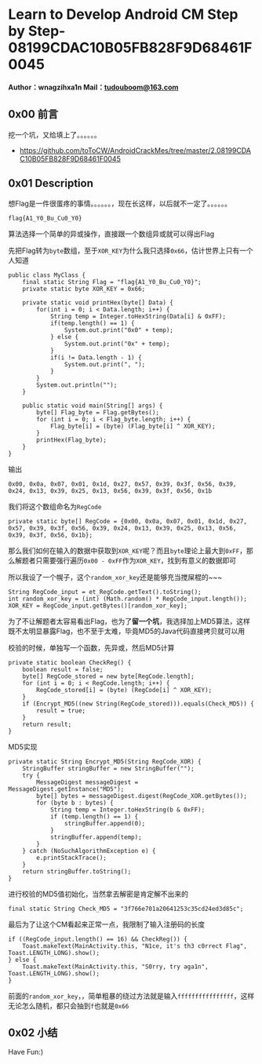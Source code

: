 # Learn to Develop Android CM Step by Step-08199CDAC10B05FB828F9D68461F0045

**Author：wnagzihxa1n
Mail：tudouboom@163.com**

## 0x00 前言
挖一个坑，又给填上了。。。。。。
- https://github.com/toToCW/AndroidCrackMes/tree/master/2.08199CDAC10B05FB828F9D68461F0045

## 0x01 Description
想Flag是一件很蛋疼的事情。。。。。。，现在长这样，以后就不一定了。。。。。。
```
flag{A1_Y0_Bu_Cu0_Y0}
```

算法选择一个简单的异或操作，直接跟一个数组异或就可以得出Flag

先把Flag转为`byte`数组，至于`XOR_KEY`为什么我只选择`0x66`，估计世界上只有一个人知道
```
public class MyClass {
    final static String Flag = "flag{A1_Y0_Bu_Cu0_Y0}";
    private static byte XOR_KEY = 0x66;
    
	private static void printHex(byte[] Data) {
    	for(int i = 0; i < Data.length; i++) {
    		String temp = Integer.toHexString(Data[i] & 0xFF);
    		if(temp.length() == 1) {
    			System.out.print("0x0" + temp);
    		} else {
    			System.out.print("0x" + temp);
			}
    		if(i != Data.length - 1) {
    			System.out.print(", ");
    		}
    	}
    	System.out.println("");
	}
    
	public static void main(String[] args) {
		byte[] Flag_byte = Flag.getBytes();
		for (int i = 0; i < Flag_byte.length; i++) {
			Flag_byte[i] = (byte) (Flag_byte[i] ^ XOR_KEY);
		}
		printHex(Flag_byte);
	}
}
```

输出
```
0x00, 0x0a, 0x07, 0x01, 0x1d, 0x27, 0x57, 0x39, 0x3f, 0x56, 0x39, 0x24, 0x13, 0x39, 0x25, 0x13, 0x56, 0x39, 0x3f, 0x56, 0x1b
```

我们将这个数组命名为`RegCode`
```
private static byte[] RegCode = {0x00, 0x0a, 0x07, 0x01, 0x1d, 0x27, 0x57, 0x39, 0x3f, 0x56, 0x39, 0x24, 0x13, 0x39, 0x25, 0x13, 0x56, 0x39, 0x3f, 0x56, 0x1b};
```

那么我们如何在输入的数据中获取到`XOR_KEY`呢？而且`byte`理论上最大到`0xFF`，那么解题者只需要强行遍历`0x00 - 0xFF`作为`XOR_KEY`，找到有意义的数据即可

所以我设了一个幌子，这个`random_xor_key`还是能够充当搅屎棍的~~~
```
String RegCode_input = et_RegCode.getText().toString();
int random_xor_key = (int) (Math.random() * RegCode_input.length());
XOR_KEY = RegCode_input.getBytes()[random_xor_key];
```

为了不让解题者太容易看出Flag，也为了**留一个坑**，我选择加上MD5算法，这样既不太明显暴露Flag，也不至于太难，毕竟MD5的Java代码直接拷贝就可以用

校验的时候，单独写一个函数，先异或，然后MD5计算
```
private static boolean CheckReg() {
    boolean result = false;
    byte[] RegCode_stored = new byte[RegCode.length];
    for (int i = 0; i < RegCode.length; i++) {
        RegCode_stored[i] = (byte) (RegCode[i] ^ XOR_KEY);
    }
    if (Encrypt_MD5((new String(RegCode_stored))).equals(Check_MD5)) {
        result = true;
    }
    return result;
}
```

MD5实现
```
private static String Encrypt_MD5(String RegCode_XOR) {
    StringBuffer stringBuffer = new StringBuffer("");
    try {
        MessageDigest messageDigest = MessageDigest.getInstance("MD5");
        byte[] bytes = messageDigest.digest(RegCode_XOR.getBytes());
        for (byte b : bytes) {
            String temp = Integer.toHexString(b & 0xFF);
            if (temp.length() == 1) {
                stringBuffer.append(0);
            }
            stringBuffer.append(temp);
        }
    } catch (NoSuchAlgorithmException e) {
        e.printStackTrace();
    }
    return stringBuffer.toString();
}
```

进行校验的MD5值初始化，当然拿去解密是肯定解不出来的
```
final static String Check_MD5 = "3f766e701a20641253c35cd24ed3d85c";
```

最后为了让这个CM看起来正常一点，我限制了输入注册码的长度
```
if ((RegCode_input.length() == 16) && CheckReg()) {
    Toast.makeText(MainActivity.this, "N1ce, it's th3 c0rrect Flag", Toast.LENGTH_LONG).show();
} else {
    Toast.makeText(MainActivity.this, "S0rry, try aga1n", Toast.LENGTH_LONG).show();
}
```

前面的`random_xor_key`，，简单粗暴的绕过方法就是输入`ffffffffffffffff`，这样无论怎么随机，都只会抽到`f`也就是`0x66`

## 0x02 小结
Have Fun:)


